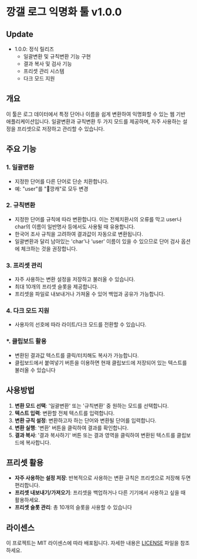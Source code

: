 # 깡갤 로그 익명화 툴 v1.0.0

## Update
- 1.0.0: 정식 릴리즈
  - 일괄변환 및 규칙변환 기능 구현
  - 결과 복사 및 검사 기능
  - 프리셋 관리 시스템
  - 다크 모드 지원

## 개요
이 툴은 로그 데이터에서 특정 단어나 이름을 쉽게 변환하여 익명화할 수 있는 웹 기반 애플리케이션입니다. 일괄변환과 규칙변환 두 가지 모드를 제공하며, 자주 사용하는 설정을 프리셋으로 저장하고 관리할 수 있습니다.

## 주요 기능

### 1. 일괄변환
- 지정한 단어를 다른 단어로 단순 치환합니다.
- 예: "user"를 "🐧깡캐"로 모두 변경

### 2. 규칙변환
- 지정한 단어를 규칙에 따라 변환합니다. 이는 전체치환시의 오류를 막고 user나 char의 이름이 일반명사 등에서도 사용될 때 유용합니다.
- 한국어 조사 규칙을 고려하여 결과값이 자동으로 변환됩니다.
- 일괄변환과 달리 남아있는 'char'나 'user' 이름이 있을 수 있으므로 단어 검사 옵션에 체크하는 것을 권장합니다.

### 3. 프리셋 관리
- 자주 사용하는 변환 설정을 저장하고 불러올 수 있습니다.
- 최대 10개의 프리셋 슬롯을 제공합니다.
- 프리셋을 파일로 내보내거나 가져올 수 있어 백업과 공유가 가능합니다.

### 4. 다크 모드 지원
- 사용자의 선호에 따라 라이트/다크 모드를 전환할 수 있습니다.

### *. 클립보드 활용
- 변환된 결과값 텍스트를 클릭/터치해도 복사가 가능합니다.
- 클립보드에서 붙여넣기 버튼을 이용하면 현재 클립보드에 저장되어 있는 텍스트를 불러올 수 있습니다


## 사용방법

1. **변환 모드 선택**: '일괄변환' 또는 '규칙변환' 중 원하는 모드를 선택합니다.
2. **텍스트 입력**: 변환할 전체 텍스트를 입력합니다.
3. **변환 규칙 설정**: 변환하고자 하는 단어와 변환될 단어를 입력합니다.
4. **변환 실행**: '변환' 버튼을 클릭하여 결과를 확인합니다.
5. **결과 복사**: '결과 복사하기' 버튼 또는 결과 영역을 클릭하여 변환된 텍스트를 클립보드에 복사합니다.

## 프리셋 활용

- **자주 사용하는 설정 저장**: 반복적으로 사용하는 변환 규칙은 프리셋으로 저장해 두면 편리합니다.
- **프리셋 내보내기/가져오기**: 프리셋을 백업하거나 다른 기기에서 사용하고 싶을 때 활용하세요.
- **프리셋 슬롯 관리**: 총 10개의 슬롯을 사용할 수 있습니다


## 라이센스
이 프로젝트는 MIT 라이센스에 따라 배포됩니다. 자세한 내용은 [LICENSE](LICENSE) 파일을 참조하세요.
